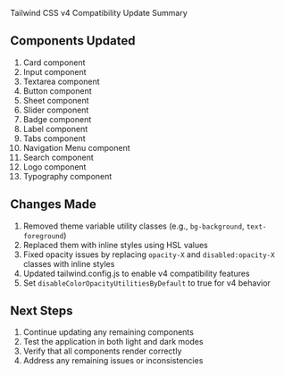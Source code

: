 Tailwind CSS v4 Compatibility Update Summary

## Components Updated

1. Card component
2. Input component
3. Textarea component
4. Button component
5. Sheet component
6. Slider component
7. Badge component
8. Label component
9. Tabs component
10. Navigation Menu component
11. Search component
12. Logo component
13. Typography component

## Changes Made

1. Removed theme variable utility classes (e.g., `bg-background`, `text-foreground`)
2. Replaced them with inline styles using HSL values
3. Fixed opacity issues by replacing `opacity-X` and `disabled:opacity-X` classes with inline styles
4. Updated tailwind.config.js to enable v4 compatibility features
5. Set `disableColorOpacityUtilitiesByDefault` to true for v4 behavior

## Next Steps

1. Continue updating any remaining components
2. Test the application in both light and dark modes
3. Verify that all components render correctly
4. Address any remaining issues or inconsistencies
